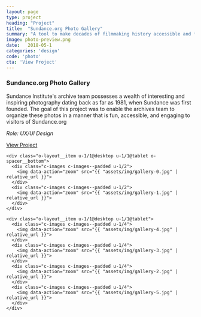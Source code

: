 ```yaml
---
layout: page
type: project
heading: "Project"
title:  "Sundance.org Photo Gallery"
summary: "A tool to make decades of filmmaking history accessible and fun."
image: photo-preview.png
date:   2018-05-1
categories: 'design'
code: 'photo'
cta: 'View Project'
---
```


<div class="o-wrapper">
  <div class="o-layout o-layout--center o-spacer__top--huge">
    <div class="o-layout__item u-2/3@desktop">
      <h3>Sundance.org Photo Gallery</h3>
      <p>Sundance Institute's archive team possesses a wealth of interesting and inspiring photography dating back as far as 1981, when Sundance was first founded. The goal of this project was to enable the archives team to organize these photos in a manner that is fun, accessible, and engaging to visitors of Sundance.org</p>
    </div>
    <div class="o-layout__item u-2/3@desktop o-spacer__bottom">
      <p><em>Role: UX/UI Design</em></p>
      <p><a rel="nofollow" href="http://www.sundance.org/gallery" target="_blank">View Project</a></p>
    </div>

    <div class="o-layout__item u-1/1@desktop u-1/1@tablet o-spacer__bottom">
      <div class="c-images c-images--padded u-1/2">
        <img data-action="zoom" src="{{ "assets/img/gallery-0.jpg" | relative_url }}">
      </div>
      <div class="c-images c-images--padded u-1/2">
        <img data-action="zoom" src="{{ "assets/img/gallery-1.jpg" | relative_url }}">
      </div>
    </div>

    <div class="o-layout__item u-1/1@desktop u-1/1@tablet">
      <div class="c-images c-images--padded u-1/4">
        <img data-action="zoom" src="{{ "assets/img/gallery-4.jpg" | relative_url }}">
      </div>
      <div class="c-images c-images--padded u-1/4">
        <img data-action="zoom" src="{{ "assets/img/gallery-3.jpg" | relative_url }}">
      </div>
      <div class="c-images c-images--padded u-1/4">
        <img data-action="zoom" src="{{ "assets/img/gallery-2.jpg" | relative_url }}">
      </div>
      <div class="c-images c-images--padded u-1/4">
        <img data-action="zoom" src="{{ "assets/img/gallery-5.jpg" | relative_url }}">
      </div>
    </div>

  </div>
</div>

